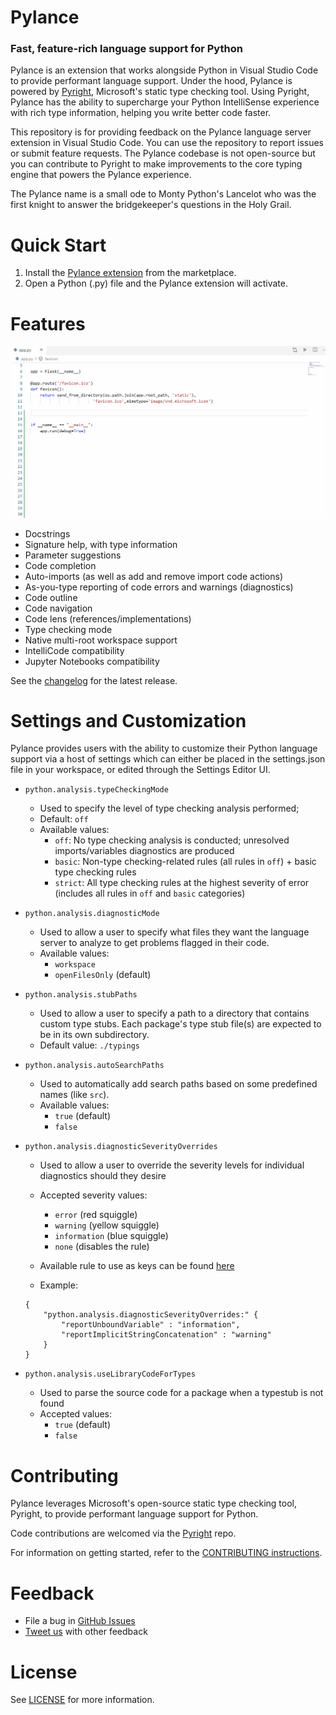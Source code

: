 Pylance
=====================
### Fast, feature-rich language support for Python

Pylance is an extension that works alongside Python in Visual Studio Code to provide performant language support. Under the hood, Pylance is powered by [Pyright](https://github.com/microsoft/pyright), Microsoft's static type checking tool. Using Pyright, Pylance has the ability to supercharge your Python IntelliSense experience with rich type information, helping you write better code faster.

This repository is for providing feedback on the Pylance language server extension in Visual Studio Code. You can use the repository to report issues or submit feature requests. The Pylance codebase is not open-source but you can contribute to Pyright to make improvements to the core typing engine that powers the Pylance experience.

The Pylance name is a small ode to Monty Python's Lancelot who was the first knight to answer the bridgekeeper's questions in the Holy Grail.

Quick Start
============
1. Install the [Pylance extension](https://marketplace.visualstudio.com/items?itemName=ms-python.vscode-pylance) from the marketplace.
1. Open a Python (.py) file and the Pylance extension will activate.

Features
=========
![ screencast ](screencap.gif)

* Docstrings
* Signature help, with type information
* Parameter suggestions
* Code completion
* Auto-imports (as well as add and remove import code actions)
* As-you-type reporting of code errors and warnings (diagnostics)
* Code outline
* Code navigation
* Code lens (references/implementations)
* Type checking mode
* Native multi-root workspace support
* IntelliCode compatibility
* Jupyter Notebooks compatibility

See the [changelog](CHANGELOG.md) for the latest release.

Settings and Customization
===============
Pylance provides users with the ability to customize their Python language support via a host of settings which can either be placed in the settings.json file in your workspace, or edited through the Settings Editor UI. 

- `python.analysis.typeCheckingMode`
    - Used to specify the level of type checking analysis performed;
    - Default: `off`
    - Available values:
        - `off`: No type checking analysis is conducted; unresolved imports/variables diagnostics are produced
        - `basic`: Non-type checking-related rules (all rules in `off`) + basic type checking rules
        - `strict`:	All type checking rules at the highest severity of error (includes all rules in `off` and `basic` categories)

- `python.analysis.diagnosticMode`
    - Used to allow a user to specify what files they want the language server to analyze to get problems flagged in their code.
    - Available values:
        - `workspace`
        - `openFilesOnly` (default)

- `python.analysis.stubPaths`
    - Used to allow a user to specify a path to a directory that contains custom type stubs. Each package's type stub file(s) are expected to be in its own subdirectory.
    - Default value: `./typings`

- `python.analysis.autoSearchPaths`
    - Used to automatically add search paths based on some predefined names (like `src`).
    - Available values:
        - `true` (default)
        - `false`

- `python.analysis.diagnosticSeverityOverrides`
    - Used to allow a user to override the severity levels for individual diagnostics should they desire
    - Accepted severity values:
        - `error` (red squiggle)
        - `warning` (yellow squiggle)
        - `information` (blue squiggle)
        - `none` (disables the rule)

    - Available rule to use as keys can be found [here](DIAGNOSTIC_SEVERITY_RULES.md)
    - Example:
    ```
    { 
        "python.analysis.diagnosticSeverityOverrides:" { 
            "reportUnboundVariable" : "information", 
            "reportImplicitStringConcatenation" : "warning" 
        } 
    } 
    ```

- `python.analysis.useLibraryCodeForTypes`
    - Used to parse the source code for a package when a typestub is not found
    - Accepted values:
        - `true` (default)
        - `false`


Contributing
===============
Pylance leverages Microsoft's open-source static type checking tool, Pyright, to provide performant language support for Python. 

Code contributions are welcomed via the [Pyright](https://github.com/microsoft/pyright) repo.

For information on getting started, refer to the [CONTRIBUTING instructions](https://github.com/microsoft/pyright/blob/master/CONTRIBUTING.md).


Feedback
===============
* File a bug in [GitHub Issues](https://github.com/microsoft/pylance-release/issues/new/choose)
* [Tweet us](https://twitter.com/pythonvscode/) with other feedback


License
===============
See [LICENSE](LICENSE) for more information.